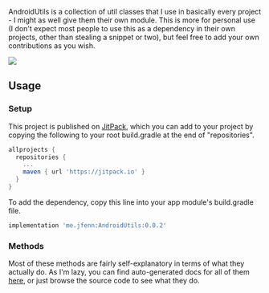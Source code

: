 AndroidUtils is a collection of util classes that I use in basically every project - I might as well give them their own module. This is more for personal use (I don't expect most people to use this as a dependency in their own projects, other than stealing a snippet or two), but feel free to add your own contributions as you wish.

[![](https://jitpack.io/v/me.jfenn/AndroidUtils.svg)](https://jitpack.io/#me.jfenn/AndroidUtils)

## Usage

### Setup

This project is published on [JitPack](https://jitpack.io), which you can add to your project by copying the following to your root build.gradle at the end of "repositories".

```gradle
allprojects {
  repositories {
    ...
    maven { url 'https://jitpack.io' }
  }
}
```

To add the dependency, copy this line into your app module's build.gradle file.

```gradle
implementation 'me.jfenn:AndroidUtils:0.0.2'
```

### Methods

Most of these methods are fairly self-explanatory in terms of what they actually do. As I'm lazy, you can find auto-generated docs for all of them [here](https://jfenn.me/projects/androidutils/docs), or just browse the source code to see what they do.
